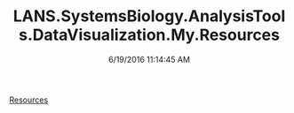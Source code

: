 ﻿---
title: LANS.SystemsBiology.AnalysisTools.DataVisualization.My.Resources
date: 6/19/2016 11:14:45 AM
---

[Resources](T-LANS.SystemsBiology.AnalysisTools.DataVisualization.My.Resources.Resources.html)
